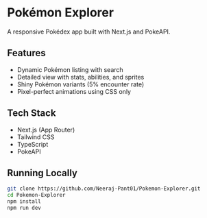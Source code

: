 # Pokémon Explorer

A responsive Pokédex app built with Next.js and PokeAPI.

## Features
- Dynamic Pokémon listing with search
- Detailed view with stats, abilities, and sprites
- Shiny Pokémon variants (5% encounter rate)
- Pixel-perfect animations using CSS only

## Tech Stack
- Next.js (App Router)
- Tailwind CSS
- TypeScript
- PokeAPI

## Running Locally
```bash
git clone https://github.com/Neeraj-Pant01/Pokemon-Explorer.git
cd Pokemon-Explorer
npm install
npm run dev